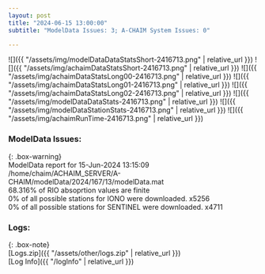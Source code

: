 ```yaml
---
layout: post
title: "2024-06-15 13:00:00"
subtitle: "ModelData Issues: 3; A-CHAIM System Issues: 0"

---
```


![]({{ "/assets/img/modelDataDataStatsShort-2416713.png" | relative_url }})
![]({{ "/assets/img/achaimDataStatsShort-2416713.png" | relative_url }})
![]({{ "/assets/img/achaimDataStatsLong00-2416713.png" | relative_url }})
![]({{ "/assets/img/achaimDataStatsLong01-2416713.png" | relative_url }})
![]({{ "/assets/img/achaimDataStatsLong02-2416713.png" | relative_url }})
![]({{ "/assets/img/modelDataDataStats-2416713.png" | relative_url }})
![]({{ "/assets/img/modelDataStationStats-2416713.png" | relative_url }})
![]({{ "/assets/img/achaimRunTime-2416713.png" | relative_url }})


### ModelData Issues:  
  
{: .box-warning}  
 ModelData report for 15-Jun-2024 13:15:09   
 /home/chaim/ACHAIM_SERVER/A-CHAIM/modelData/2024/167/13/modelData.mat   
 68.316% of RIO absoprtion values are finite   
 0% of all possible stations for IONO were downloaded. x5256   
 0% of all possible stations for SENTINEL were downloaded. x4711   
  


### Logs:  
  
{: .box-note}  
[Logs.zip]({{ "/assets/other/logs.zip" | relative_url }})  
[Log Info]({{ "/logInfo" | relative_url }})  
